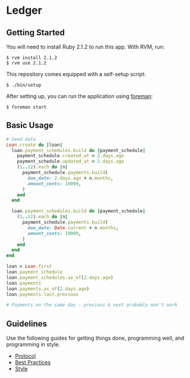 Ledger
======

Getting Started
---------------

You will need to install Ruby 2.1.2 to run this app. With RVM, run:

    $ rvm install 2.1.2
    $ rvm use 2.1.2

This repository comes equipped with a self-setup script:

    $ ./bin/setup

After setting up, you can run the application using [foreman]:

    $ foreman start

[foreman]: http://ddollar.github.io/foreman/

Basic Usage
-----------

```ruby
# Seed data
Loan.create do |loan|
  loan.payment_schedules.build do |payment_schedule|
    payment_schedule.created_at = 2.days.ago
    payment_schedule.updated_at = 2.days.ago
    (1..12).each do |n|
      payment_schedule.payments.build(
        due_date: 2.days.ago + n.months,
        amount_cents: 10000,
      )
    end
  end

  loan.payment_schedules.build do |payment_schedule|
    (1..12).each do |n|
      payment_schedule.payments.build(
        due_date: Date.current + n.months,
        amount_cents: 10000,
      )
    end
  end
end

loan = Loan.first
loan.payment_schedule
loan.payment_schedules.as_of(2.days.ago)
loan.payments
loan.payments.as_of(2.days.ago)
loan.payments.last.previous

# Payments on the same day - previous & next probably won't work
```

Guidelines
----------

Use the following guides for getting things done, programming well, and
programming in style.

* [Protocol](http://github.com/thoughtbot/guides/blob/master/protocol)
* [Best Practices](http://github.com/thoughtbot/guides/blob/master/best-practices)
* [Style](http://github.com/thoughtbot/guides/blob/master/style)
